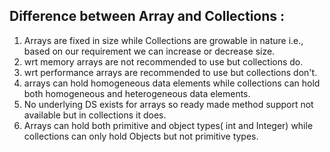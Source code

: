 

## Difference between Array and Collections :

1. Arrays are fixed in size while Collections are growable in nature i.e., based on our requirement we can increase or decrease size.
1. wrt memory arrays are not recommended to use but collections do.
1. wrt performance arrays are recommended to use but collections don't.
1. arrays can hold homogeneous data elements while collections can hold both homogeneous and heterogeneous data elements. 
1. No underlying DS exists for arrays so ready made method support not available but in collections it does. 
1. Arrays can hold both primitive and object types( int and Integer) while collections can only hold Objects but not primitive types.
